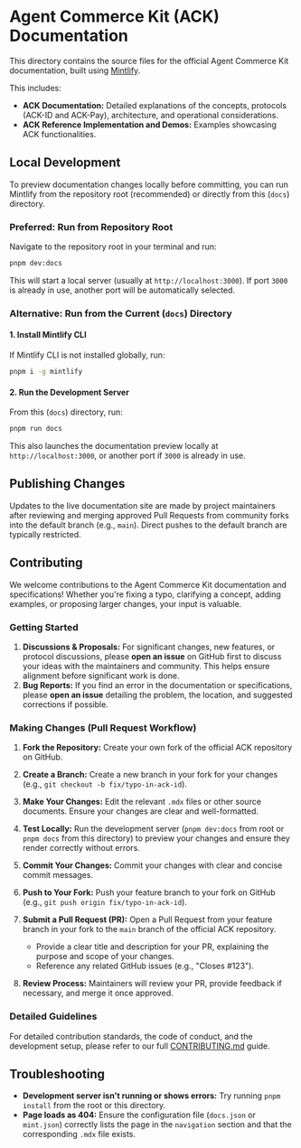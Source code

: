 # Agent Commerce Kit (ACK) Documentation

This directory contains the source files for the official Agent Commerce Kit documentation, built using [Mintlify](https://mintlify.com/).

This includes:

- **ACK Documentation:** Detailed explanations of the concepts, protocols (ACK-ID and ACK-Pay), architecture, and operational considerations.
- **ACK Reference Implementation and Demos:** Examples showcasing ACK functionalities.

## Local Development

To preview documentation changes locally before committing, you can run Mintlify from the repository root (recommended) or directly from this (`docs`) directory.

### Preferred: Run from Repository Root

Navigate to the repository root in your terminal and run:

```sh
pnpm dev:docs
```

This will start a local server (usually at `http://localhost:3000`). If port `3000` is already in use, another port will be automatically selected.

### Alternative: Run from the Current (`docs`) Directory

#### 1. Install Mintlify CLI

If Mintlify CLI is not installed globally, run:

```sh
pnpm i -g mintlify
```

#### 2. Run the Development Server

From this (`docs`) directory, run:

```sh
pnpm run docs
```

This also launches the documentation preview locally at `http://localhost:3000`, or another port if `3000` is already in use.

## Publishing Changes

Updates to the live documentation site are made by project maintainers after reviewing and merging approved Pull Requests from community forks into the default branch (e.g., `main`). Direct pushes to the default branch are typically restricted.

## Contributing

We welcome contributions to the Agent Commerce Kit documentation and specifications! Whether you're fixing a typo, clarifying a concept, adding examples, or proposing larger changes, your input is valuable.

### Getting Started

1. **Discussions & Proposals:** For significant changes, new features, or protocol discussions, please **open an issue** on GitHub first to discuss your ideas with the maintainers and community. This helps ensure alignment before significant work is done.
2. **Bug Reports:** If you find an error in the documentation or specifications, please **open an issue** detailing the problem, the location, and suggested corrections if possible.

### Making Changes (Pull Request Workflow)

1. **Fork the Repository:** Create your own fork of the official ACK repository on GitHub.
2. **Create a Branch:** Create a new branch in your fork for your changes (e.g., `git checkout -b fix/typo-in-ack-id`).
3. **Make Your Changes:** Edit the relevant `.mdx` files or other source documents. Ensure your changes are clear and well-formatted.
4. **Test Locally:** Run the development server (`pnpm dev:docs` from root or `pnpm docs` from this directory) to preview your changes and ensure they render correctly without errors.
5. **Commit Your Changes:** Commit your changes with clear and concise commit messages.
6. **Push to Your Fork:** Push your feature branch to your fork on GitHub (e.g., `git push origin fix/typo-in-ack-id`).
7. **Submit a Pull Request (PR):** Open a Pull Request from your feature branch in your fork to the `main` branch of the official ACK repository.
   - Provide a clear title and description for your PR, explaining the purpose and scope of your changes.
   - Reference any related GitHub issues (e.g., "Closes #123").

8. **Review Process:** Maintainers will review your PR, provide feedback if necessary, and merge it once approved.

### Detailed Guidelines

For detailed contribution standards, the code of conduct, and the development setup, please refer to our full [CONTRIBUTING.md](../CONTRIBUTING.md) guide.

## Troubleshooting

- **Development server isn't running or shows errors:** Try running `pnpm install` from the root or this directory.
- **Page loads as 404:** Ensure the configuration file (`docs.json` or `mint.json`) correctly lists the page in the `navigation` section and that the corresponding `.mdx` file exists.
